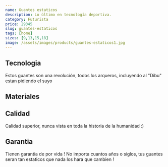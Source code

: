 ```yaml
---
name: Guantes estaticos
description: Lo último en tecnología deportiva.
category: Futurista
price: 29345
slug: guantes-estaticos
tags: [home]
sizes: [9,13,15,18]
image: /assets/images/products/guantes-estaticos1.jpg
---
```


## Tecnologia

Estos guantes son una revolución, todos los arqueros, incluyendo al "Dibu" estan pidiendo el suyo

## Materiales


## Calidad

Calidad superior, nunca vista en toda la historia de la humanidad :) 

## Garantia

Tienen garantia de por vida ! No importa cuantos años o siglos, tus guantes seran tan estaticos que nada los hara que cambien !
